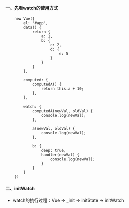 #### 一、先看watch的使用方式 ####

		new Vue({
		    el: '#app',
		    data() {
		        return {
		            a: 1,
		            b: {
		                c: 2,
		                d: {
		                    e: 5
		                }
		            }
		        }
		    },
		    
		    computed: {
		        computedA() {
		            return this.a + 10;
		        },        
		    },
		    
		    watch: {
		        computedA(newVal, oldVal) {
		            console.log(newVal);
		        },
		        
		        a(newVal, oldVal) {
		            console.log(newVal);
		        },
		        
		        b: {
		            deep: true,
		            handler(newVal) {
		                console.log(newVal);
		            }
		        }
		    }
		})


#### 二、initWatch ####

- watch的执行过程：Vue -> _init -> initState -> initWatch


